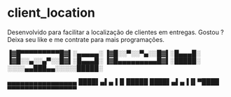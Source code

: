 # client_location
Desenvolvido para facilitar a localização de clientes em entregas.
Gostou ? Deixa seu like e me contrate para mais programações.

▐▓█▀▀▀▀▀▀▀▀▀█▓▌░▄▄▄▄▄░
▐▓█░░▀░░▀▄░░█▓▌░█▄▄▄█░
▐▓█░░▄░░▄▀░░█▓▌░█▄▄▄█░
▐▓█▄▄▄▄▄▄▄▄▄█▓▌░█████░
░░░░▄▄███▄▄░░░░░█████░    


▄▄▄▄▄▄▄▄▄▄▄▄▄▄▄▄
████▌▄▌▄▐▐▌█████
████▌▄▌▄▐▐▌▀████
▀▀▀▀▀▀▀▀▀▀▀▀▀▀▀▀
